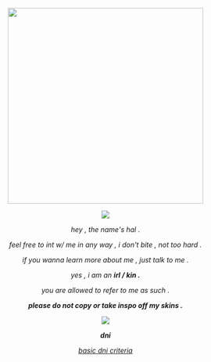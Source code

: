 <p align="center">
  <img src=https://pbs.twimg.com/media/FMsZFy1VcAA67JT.png height=400px>
<p align="center">
<img src= https://64.media.tumblr.com/d5d16a7847965f2d864108dc3f034bc4/6468d1b912a28cc0-e7/s500x750/866c0b034d12e7d3820e3213ebb2dc2961dd70b4.pnj>
</p>

<p align="center">
<i>hey , the name's  hal  .
</p>
<p align="center">
feel  free  to  int w/ me  in  any way ,  i  don't  bite , not  too  hard .
</p>
<p align="center">
if  you  wanna  learn  more  about  me ,  just  talk  to  me .
</p>
<p align="center">
yes  ,  i  am  an  <b>irl  /  kin .</b>
<p align="center">
you  are  allowed  to  refer  to  me  as  such  .
</p>
<p align="center">
<b>please  do  not  copy  or  take  inspo  off  my  skins  .</b>
<p align="center">
<img src=https://64.media.tumblr.com/c871270a021b65f056c6ee627a45b31f/b4746bdbb4997815-21/s75x75_c1/984caafe8b5bca3782a595f77db73d252b87d7fc.gifv>
</p>
<p align="center">
<b>dni</b>
</p>
<p align="center">
<a href="https://basic-dni.crd.co/">basic dni criteria</a>
